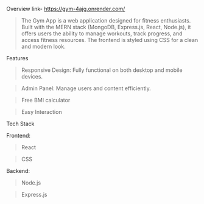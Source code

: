 Overview
link- https://gym-4ajg.onrender.com/
>The Gym App is a web application designed for fitness enthusiasts. Built with the MERN stack (MongoDB, Express.js, React, Node.js), it offers users the ability to manage workouts, track progress, and access fitness resources. The frontend is styled using CSS for a clean and modern look.

Features
>Responsive Design: Fully functional on both desktop and mobile devices.

>Admin Panel: Manage users and content efficiently.

>Free BMI calculator

>Easy Interaction

Tech Stack

Frontend:
>React

>CSS


Backend:
>Node.js

>Express.js

